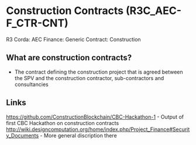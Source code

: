 # Construction Contracts (R3C_AEC-F_CTR-CNT)

R3 Corda: AEC Finance: Generic Contract: Construction

## What are construction contracts?

* The contract defining the construction project that is agreed between the SPV and the construction contractor, sub-contractors and consultancies

## Links
https://github.com/ConstructionBlockchain/CBC-Hackathon-1 - Output of first CBC Hackathon on construction contracts
http://wiki.designcomputation.org/home/index.php/Project_Finance#Security_Documents - More general discription there
